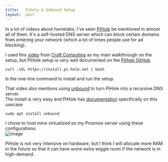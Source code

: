 ```yaml
---
title:   Pihole & Unbound Setup
layout:  post
---
```


In a lot of videos about homelabs, I've seen [PiHole](https://pi-hole.net/) be mentioned in almost all of them. It's a self-hosted DNS server which can block certain domains from entering your network (which a lot of times people use for ad blocking).  



I used this [video](https://www.youtube.com/watch?v=FnFtWsZ8IP0) from [Craft Computing](https://www.youtube.com/@CraftComputing) as my main walkthrough on the setup, but PiHole setup is very well documented on the [PiHole GitHub](https://github.com/pi-hole/pi-hole/#one-step-automated-install).  

```
curl -sSL https://install.pi-hole.net | bash
```  
Is the one-line command to install and run the setup.  

That video also mentions using [unbound](https://github.com/NLnetLabs/unbound) to turn PiHole into a recursive DNS server.  
The install is very easy and PiHole has [documentation](https://docs.pi-hole.net/guides/dns/unbound/?h=unbound) specifically on this usecase  

```
sudo apt install unbound
```

I chose to host mine virtualized on my Proxmox server using these configurations:  
![image](https://github.com/gaviolajosh/blog/assets/44041134/38b600d8-2387-4444-ad17-6b97a6453c20)  

PiHole is not very intensive on hardware, but I think I will allocate more RAM in the future so that it can have some extra wiggle room if the network is in high-demand.  

